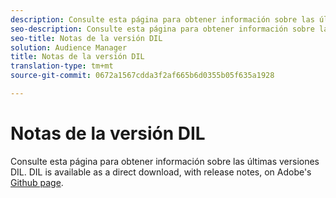 ```yaml
---
description: Consulte esta página para obtener información sobre las últimas versiones DIL
seo-description: Consulte esta página para obtener información sobre las últimas versiones DIL
seo-title: Notas de la versión DIL
solution: Audience Manager
title: Notas de la versión DIL
translation-type: tm+mt
source-git-commit: 0672a1567cdda3f2af665b6d0355b05f635a1928

---
```



# Notas de la versión DIL

Consulte esta página para obtener información sobre las últimas versiones DIL. DIL is available as a direct download, with release notes, on Adobe's [Github page](https://github.com/Adobe-Marketing-Cloud/dil/releases).

